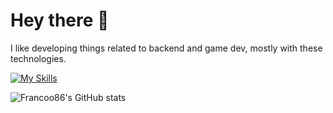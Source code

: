 # Hey there 👋

I like developing things related to backend and game dev, mostly with these technologies.

[![My Skills](https://skillicons.dev/icons?i=python,symfony,php,lua,cs,cpp,postgres,mysql,unity,ts)](https://skillicons.dev)

![Francoo86's GitHub stats](https://github-readme-stats.vercel.app/api?username=fijisnotavailable&show_icons=true&theme=merko)

